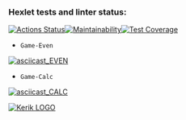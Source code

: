 ### Hexlet tests and linter status:
[![Actions Status](https://github.com/Hellrek/frontend-project-lvl1/workflows/hexlet-check/badge.svg)](https://github.com/Hellrek/frontend-project-lvl1/actions)[![Maintainability](https://api.codeclimate.com/v1/badges/a99a88d28ad37a79dbf6/maintainability)](https://codeclimate.com/github/codeclimate/codeclimate/maintainability)[![Test Coverage](https://api.codeclimate.com/v1/badges/a99a88d28ad37a79dbf6/test_coverage)](https://codeclimate.com/github/codeclimate/codeclimate/test_coverage)

-   `Game-Even`  

[![asciicast_EVEN](https://asciinema.org/a/Hwy4xMSWtmAIgeVuUUXiOyW1J.svg)](https://asciinema.org/a/Hwy4xMSWtmAIgeVuUUXiOyW1J)

-   `Game-Calc`  

[![asciicast_CALC](https://asciinema.org/a/pVxgw29SIpGyGIbiPqks6KpjP.svg)](https://asciinema.org/a/pVxgw29SIpGyGIbiPqks6KpjP)

[![Kerik LOGO](https://i.pinimg.com/236x/b1/7f/81/b17f81d0f2376021e4919513fd541053--star-logo-logo-s.jpg)](https://ru.hexlet.io/u/kerik)